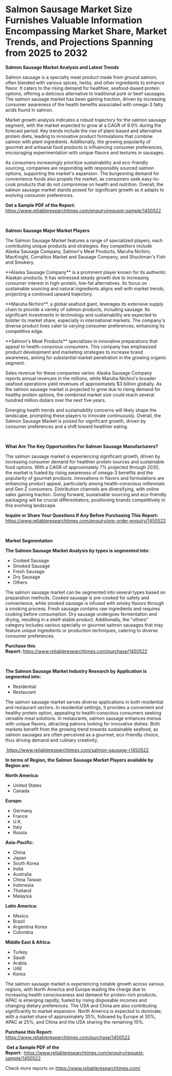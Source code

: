 <p><h1>Salmon Sausage Market Size Furnishes Valuable Information Encompassing Market Share, Market Trends, and Projections Spanning from 2025 to 2032</h1></p><p><strong>Salmon Sausage Market Analysis and Latest Trends</strong></p>
<p><p>Salmon sausage is a specialty meat product made from ground salmon, often blended with various spices, herbs, and other ingredients to enhance flavor. It caters to the rising demand for healthier, seafood-based protein options, offering a delicious alternative to traditional pork or beef sausages. The salmon sausage market has been gaining traction, driven by increasing consumer awareness of the health benefits associated with omega-3 fatty acids found in salmon.</p><p>Market growth analysis indicates a robust trajectory for the salmon sausage segment, with the market expected to grow at a CAGR of 9.9% during the forecast period. Key trends include the rise of plant-based and alternative protein diets, leading to innovative product formulations that combine salmon with plant ingredients. Additionally, the growing popularity of gourmet and artisanal food products is influencing consumer preferences, encouraging experimentation with unique flavors and textures in sausages.</p><p>As consumers increasingly prioritize sustainability and eco-friendly sourcing, companies are responding with responsibly sourced salmon options, supporting the market's expansion. The burgeoning demand for convenience foods also propels the market, as consumers seek easy-to-cook products that do not compromise on health and nutrition. Overall, the salmon sausage market stands poised for significant growth as it adapts to evolving consumer preferences.</p></p>
<p><strong>Get a Sample PDF of the Report:&nbsp;</strong> <a href="https://www.reliableresearchtimes.com/enquiry/request-sample/1450522?utm_campaign=2513&utm_medium=2&utm_source=Github&utm_content=ia&utm_term=14022025&utm_id=salmon-sausage">https://www.reliableresearchtimes.com/enquiry/request-sample/1450522</a></p>
<p>&nbsp;</p>
<p><strong>Salmon Sausage Major Market Players</strong></p>
<p><p>The Salmon Sausage Market features a range of specialized players, each contributing unique products and strategies. Key competitors include Alaska Sausage Company, Salmon's Meat Products, Maruha Nichiro, MacKnight, Corralitos Market and Sausage Company, and Shuckman's Fish and Smokery.</p><p>**Alaska Sausage Company** is a prominent player known for its authentic Alaskan products. It has witnessed steady growth due to increasing consumer interest in high-protein, low-fat alternatives. Its focus on sustainable sourcing and natural ingredients aligns well with market trends, projecting a continued upward trajectory.</p><p>**Maruha Nichiro**, a global seafood giant, leverages its extensive supply chain to provide a variety of salmon products, including sausage. Its significant investments in technology and sustainability are expected to bolster its market share, especially in international markets. The company's diverse product lines cater to varying consumer preferences, enhancing its competitive edge.</p><p>**Salmon's Meat Products** specializes in innovative preparations that appeal to health-conscious consumers. This company has emphasized product development and marketing strategies to increase brand awareness, aiming for substantial market penetration in the growing organic segment.</p><p>Sales revenue for these companies varies: Alaska Sausage Company reports annual revenues in the millions, while Maruha Nichiro's broader seafood operations yield revenues of approximately $3 billion globally. As the salmon sausage market is projected to grow due to rising demand for healthy protein options, the combined market size could reach several hundred million dollars over the next five years.</p><p>Emerging health trends and sustainability concerns will likely shape the landscape, prompting these players to innovate continuously. Overall, the Salmon Sausage Market is poised for significant growth, driven by consumer preferences and a shift toward healthier eating.</p></p>
<p>&nbsp;</p>
<p><strong>What Are The Key Opportunities For Salmon Sausage Manufacturers?</strong></p>
<p><p>The salmon sausage market is experiencing significant growth, driven by increasing consumer demand for healthier protein sources and sustainable food options. With a CAGR of approximately 7% projected through 2030, the market is fueled by rising awareness of omega-3 benefits and the popularity of gourmet products. Innovations in flavors and formulations are enhancing product appeal, particularly among health-conscious millennials and Gen Z consumers. Distribution channels are diversifying, with online sales gaining traction. Going forward, sustainable sourcing and eco-friendly packaging will be crucial differentiators, positioning brands competitively in this evolving landscape.</p></p>
<p><strong>Inquire or Share Your Questions If Any Before Purchasing This Report:</strong> <a href="https://www.reliableresearchtimes.com/enquiry/pre-order-enquiry/1450522?utm_campaign=2513&utm_medium=2&utm_source=Github&utm_content=ia&utm_term=14022025&utm_id=salmon-sausage">https://www.reliableresearchtimes.com/enquiry/pre-order-enquiry/1450522</a></p>
<p>&nbsp;</p>
<p><strong>Market Segmentation</strong></p>
<p><strong>The Salmon Sausage Market Analysis by types is segmented into:</strong></p>
<p><ul><li>Cooked Sausage</li><li>Smoked Sausage</li><li>Fresh Sausage</li><li>Dry Sausage</li><li>Others</li></ul></p>
<p><p>The salmon sausage market can be segmented into several types based on preparation methods. Cooked sausage is pre-cooked for safety and convenience, while smoked sausage is infused with smoky flavors through a smoking process. Fresh sausage contains raw ingredients and requires cooking before consumption. Dry sausage undergoes fermentation and drying, resulting in a shelf-stable product. Additionally, the "others" category includes various specialty or gourmet salmon sausages that may feature unique ingredients or production techniques, catering to diverse consumer preferences.</p></p>
<p><strong>Purchase this Report:&nbsp;</strong><a href="https://www.reliableresearchtimes.com/purchase/1450522?utm_campaign=2513&utm_medium=2&utm_source=Github&utm_content=ia&utm_term=14022025&utm_id=salmon-sausage">https://www.reliableresearchtimes.com/purchase/1450522</a></p>
<p>&nbsp;</p>
<p><strong>The Salmon Sausage Market Industry Research by Application is segmented into:</strong></p>
<p><ul><li>Residential</li><li>Restaurant</li></ul></p>
<p><p>The salmon sausage market serves diverse applications in both residential and restaurant sectors. In residential settings, it provides a convenient and healthy protein option, appealing to health-conscious consumers seeking versatile meal solutions. In restaurants, salmon sausage enhances menus with unique flavors, attracting patrons looking for innovative dishes. Both markets benefit from the growing trend towards sustainable seafood, as salmon sausages are often perceived as a gourmet, eco-friendly choice, thus driving demand and culinary creativity.</p></p>
<p><a href="https://www.reliableresearchtimes.com/salmon-sausage-r1450522?utm_campaign=2513&utm_medium=2&utm_source=Github&utm_content=ia&utm_term=14022025&utm_id=salmon-sausage">&nbsp;https://www.reliableresearchtimes.com/salmon-sausage-r1450522</a></p>
<p><strong>In terms of Region, the Salmon Sausage Market Players available by Region are:</strong></p>
<p>
    <p> <strong> North America: </strong>
        <ul>
            <li>United States</li>
            <li>Canada</li>
        </ul>
        </p> 
    <p> <strong> Europe: </strong>
        <ul>
            <li>Germany</li>
            <li>France</li>
            <li>U.K.</li>
            <li>Italy</li>
            <li>Russia</li>
        </ul>
        </p> 
    <p> <strong> Asia-Pacific: </strong>
        <ul>
            <li>China</li>
            <li>Japan</li>
            <li>South Korea</li>
            <li>India</li>
            <li>Australia</li>
            <li>China Taiwan</li>
            <li>Indonesia</li>
            <li>Thailand</li>
            <li>Malaysia</li>
        </ul>
        </p> 
    <p> <strong> Latin America: </strong>
        <ul>
            <li>Mexico</li>
            <li>Brazil</li>
            <li>Argentina Korea</li>
            <li>Colombia</li>
        </ul>
        </p> 
    <p> <strong> Middle East & Africa: </strong>
        <ul>
            <li>Turkey</li>
            <li>Saudi</li>
            <li>Arabia</li>
            <li>UAE</li>
            <li>Korea</li>
        </ul>
    </p>
    </p>
<p><p>The salmon sausage market is experiencing notable growth across various regions, with North America and Europe leading the charge due to increasing health consciousness and demand for protein-rich products. APAC is emerging rapidly, fueled by rising disposable incomes and changing dietary preferences. The USA and China are also contributing significantly to market expansion. North America is expected to dominate, with a market share of approximately 35%, followed by Europe at 30%, APAC at 25%, and China and the USA sharing the remaining 10%.</p></p>
<p><strong>Purchase this Report: </strong><a href="https://www.reliableresearchtimes.com/purchase/1450522?utm_campaign=2513&utm_medium=2&utm_source=Github&utm_content=ia&utm_term=14022025&utm_id=salmon-sausage">https://www.reliableresearchtimes.com/purchase/1450522</a></p>
<p>&nbsp;<strong>Get a Sample PDF of the Report:&nbsp;&nbsp;</strong><a href="https://www.reliableresearchtimes.com/enquiry/request-sample/1450522?utm_campaign=2513&utm_medium=2&utm_source=Github&utm_content=ia&utm_term=14022025&utm_id=salmon-sausage">https://www.reliableresearchtimes.com/enquiry/request-sample/1450522</a></p>
<p><strong></strong></p>
<p>Check more reports on <a href="https://www.reliableresearchtimes.com/?utm_campaign=2513&utm_medium=2&utm_source=Github&utm_content=ia&utm_term=14022025&utm_id=salmon-sausage">https://www.reliableresearchtimes.com/</a></p>
